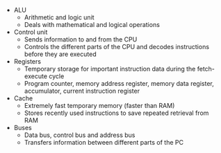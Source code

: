 - ALU
	- Arithmetic and logic unit
	- Deals with mathematical and logical operations
- Control unit
	- Sends information to and from the CPU
	- Controls the different parts of the CPU and decodes instructions before they are executed
- Registers
	- Temporary storage for important instruction data during the fetch-execute cycle
	- Program counter, memory address register, memory data register, accumulator, current instruction register
- Cache
	- Extremely fast temporary memory (faster than RAM)
	- Stores recently used instructions to save repeated retrieval from RAM
- Buses
	- Data bus, control bus and address bus
	- Transfers information between different parts of the PC
